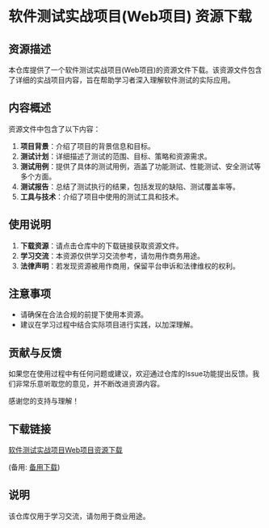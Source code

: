 # 软件测试实战项目(Web项目) 资源下载

## 资源描述

本仓库提供了一个软件测试实战项目(Web项目)的资源文件下载。该资源文件包含了详细的实战项目内容，旨在帮助学习者深入理解软件测试的实际应用。

## 内容概述

资源文件中包含了以下内容：

1. **项目背景**：介绍了项目的背景信息和目标。
2. **测试计划**：详细描述了测试的范围、目标、策略和资源需求。
3. **测试用例**：提供了具体的测试用例，涵盖了功能测试、性能测试、安全测试等多个方面。
4. **测试报告**：总结了测试执行的结果，包括发现的缺陷、测试覆盖率等。
5. **工具与技术**：介绍了项目中使用的测试工具和技术。

## 使用说明

1. **下载资源**：请点击仓库中的下载链接获取资源文件。
2. **学习交流**：本资源仅供学习交流参考，请勿用作商务用途。
3. **法律声明**：若发现资源被用作商用，保留平台申诉和法律维权的权利。

## 注意事项

- 请确保在合法合规的前提下使用本资源。
- 建议在学习过程中结合实际项目进行实践，以加深理解。

## 贡献与反馈

如果您在使用过程中有任何问题或建议，欢迎通过仓库的Issue功能提出反馈。我们非常乐意听取您的意见，并不断改进资源内容。

感谢您的支持与理解！

## 下载链接
[软件测试实战项目Web项目资源下载](https://pan.quark.cn/s/a64d601173e2) 

(备用: [备用下载](https://pan.baidu.com/s/163bj8TXjWjv3uqQ-Uyuxdw?pwd=1234))

## 说明

该仓库仅用于学习交流，请勿用于商业用途。
